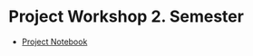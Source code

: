 # Project Workshop 2. Semester


* [Project Notebook](https://github.com/GeorgFeiler/Project-Workshop-2.-Semester/blob/main/Project-5._%D0%9F%D1%80%D0%BE%D0%B5%D0%BA%D1%82%D0%BD%D1%8B%D0%B9%20%D0%BF%D1%80%D0%B0%D0%BA%D1%82%D0%B8%D0%BA%D1%83%D0%BC%202-%D0%BE%D0%B9%20%D1%81%D0%B5%D0%BC%D0%B5%D1%81%D1%82%D1%80.ipynb)
